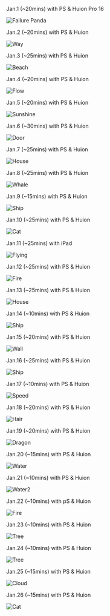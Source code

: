 Jan.1 (~20mins) with PS & Huion Pro 16

![Failure Panda](1.jpg)

Jan.2 (~20mins) with PS & Huion

![Way](2.jpg)

Jan.3 (~25mins) with PS & Huion

![Beach](3.jpg)

Jan.4 (~20mins) with PS & Huion

![Flow](4.jpg)

Jan.5 (~20mins) with PS & Huion

![Sunshine](5.jpg)

Jan.6 (~30mins) with PS & Huion

![Door](6.jpg)

Jan.7 (~25mins) with PS & Huion

![House](7.jpg)

Jan.8 (~25mins) with PS & Huion

![Whale](8.jpg)

Jan.9 (~15mins) with PS & Huion

![Ship](9.jpg)

Jan.10 (~25mins) with PS & Huion

![Cat](10.jpg)

Jan.11 (~25mins) with iPad

![Flying](11.jpg)

Jan.12 (~25mins) with PS & Huion

![Fire](12.jpg)

Jan.13 (~25mins) with PS & Huion

![House](13.jpg)

Jan.14 (~10mins) with PS & Huion

![Ship](14.jpg)

Jan.15 (~20mins) with PS & Huion

![Wall](15.jpg)

Jan.16 (~25mins) with PS & Huion 

![Ship](16.jpg)

Jan.17 (~10mins) with PS & Huion

![Speed](17.jpg)

Jan.18 (~20mins) with PS & Huion

![Hair](18.jpg)

Jan.19 (~20mins) with PS & Huion

![Dragon](19.jpg)

Jan.20 (~15mins) with PS & Huion 

![Water](20.jpg)

Jan.21 (~10mins) with PS & Huion

![Water2](21.jpg)

Jan.22 (~10mins) with pS & Huion

![Fire](22.jpg)

Jan.23 (~10mins) with PS & Huion

![Tree](23.jpg)

Jan.24 (~10mins) with PS & Huion

![Tree](24.jpg)

Jan.25 (~15mins) with PS & Huion

![Cloud](25.jpg)

Jan.26 (~15mins) with PS & Huion

![Cat](26.jpg)

